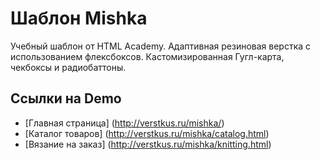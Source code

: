 # Шаблон Mishka

Учебный шаблон от HTML Academy. Адаптивная резиновая верстка с использованием флексбоксов. Кастомизированная Гугл-карта, чекбоксы и радиобаттоны.

## Ссылки на Demo

* [Главная страница] (http://verstkus.ru/mishka/)
* [Каталог товаров] (http://verstkus.ru/mishka/catalog.html)
* [Вязание на заказ] (http://verstkus.ru/mishka/knitting.html)